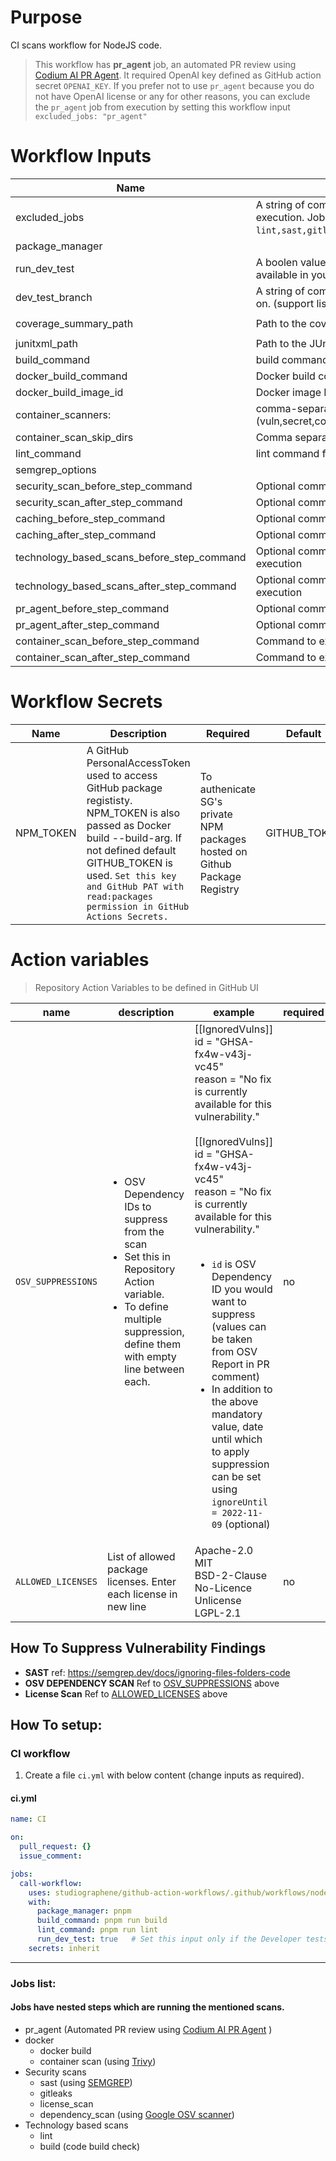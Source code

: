 # Purpose

CI scans workflow for NodeJS code.

> This workflow has **pr_agent** job, an automated PR review using [Codium AI PR Agent](https://www.codium.ai/products/git-plugin/). It required OpenAI key defined as GitHub action secret `OPENAI_KEY`. If you prefer not to use `pr_agent` because you do not have OpenAI license or any for other reasons, you can exclude the `pr_agent` job from execution by setting this workflow input `excluded_jobs: "pr_agent"`

# Workflow Inputs

| Name                                       | Description                                                                 | Required | Default         |
| ------------------------------------------ | --------------------------------------------------------------------------- | -------- | --------------- |
| excluded_jobs <a name="inputs_EXCLUDED_JOBS"></a> | A string of comma separated job IDs that you want to exclude from execution. Job IDs that can be used to exclude `lint,sast,gitleaks,license_scan,dependency_scan,build,docker,pr_agent`. | no       |                 |
| package_manager                            |
| run_dev_test | A boolen value to enable Developer tests (Unit/Integration/etc.,) are available in your repo code. | no | false |
| dev_test_branch | A string of comma separated branches that you want to run developer tests on. (support list of branches. Ex  `dev,qa` or `uat`) | no | `'qa'` |
| coverage_summary_path | Path to the coverage summary JSON file generated from developer's test | no | `./coverage/coverage-summary.json` |
| junitxml_path  | Path to the JUnit XML report file generated from developer's test | no | `./coverage/report.xml`  |                                                                             | no       | `npm`           |
| build_command                              | build command for the project                                               | no       | `npm run build` |
| docker_build_command                       | Docker build command                                                        | no       |                 |
| docker_build_image_id                      | Docker image ID as mentioned in docker_build_command                        | no       | `local:latest`  |
| container_scanners:                        | comma-separated list of what security issues to detect (vuln,secret,config) | no       | `vuln`          |
| container_scan_skip_dirs                   | Comma separated list of directories to skip scanning                        | no       |                 |
| lint_command                               | lint command for the project                                                | no       | `npm run lint`  |
| semgrep_options                            |                                                                             | no       |                 |
| security_scan_before_step_command          | Optional commands to pass before secuirty scan job                          | no       |                 |
| security_scan_after_step_command           | Optional commands to pass after secuirty scan job steps execution           | no       |                 |
| caching_before_step_command                | Optional commands to pass before caching job steps execution                | no       |                 |
| caching_after_step_command                 | Optional commands to pass after caching job steps execution                 | no       |                 |
| technology_based_scans_before_step_command | Optional commands to pass before techology based scans job steps execution  | no       |                 |
| technology_based_scans_after_step_command  | Optional commands to pass after techology based scans job steps execution   | no       |                 |
| pr_agent_before_step_command               | Optional commands to pass before Codium PR agent job steps execution        | no       |                 |
| pr_agent_after_step_command                | Optional commands to pass after Codium PR agent job steps execution         | no       |                 |
| container_scan_before_step_command         | Command to execute at the start of the container scan                       | no       |                 |
| container_scan_after_step_command          | Command to execute at the end of the container scan                         | no       |                 |

# Workflow Secrets

| Name                                       | Description                                                                 | Required | Default         |
| ------------------------------------------ | --------------------------------------------------------------------------- | -------- | --------------- |
| NPM_TOKEN                                  | A GitHub PersonalAccessToken used to access GitHub package regististy. NPM_TOKEN is also passed as Docker build --build-arg. If not defined default GITHUB_TOKEN is used. `Set this key and GitHub PAT with read:packages permission in GitHub Actions Secrets.`                                                                    | To authenicate SG's private NPM packages hosted on Github Package Registry     | GITHUB_TOKEN |

# Action variables

> Repository Action Variables to be defined in GitHub UI

| name                                                               | description                                                                                                                                                                                 | example                                                                                                                                                                                                                                                                                                                                                                                                                                                                                                                       | required |
| ------------------------------------------------------------------ | ------------------------------------------------------------------------------------------------------------------------------------------------------------------------------------------- | ----------------------------------------------------------------------------------------------------------------------------------------------------------------------------------------------------------------------------------------------------------------------------------------------------------------------------------------------------------------------------------------------------------------------------------------------------------------------------------------------------------------------------- | -------- |
| `OSV_SUPPRESSIONS` <a name="action_variable_OSV_SUPPRESSIONS"></a> | <ul><li>OSV Dependency IDs to suppress from the scan</li><li>Set this in Repository Action variable.</li><li>To define multiple suppression, define them with empty line between each.</ul> | [[IgnoredVulns]]<br>id = "GHSA-fx4w-v43j-vc45"<br>reason = "No fix is currently available for this vulnerability."<br><br>[[IgnoredVulns]]<br>id = "GHSA-fx4w-v43j-vc45"<br>reason = "No fix is currently available for this vulnerability."<br><br><ul><li>`id` is OSV Dependency ID you would want to suppress (values can be taken from OSV Report in PR comment)</li><li>In addition to the above mandatory value, date until which to apply suppression can be set using `ignoreUntil = 2022-11-09` (optional)</li></ul> | no       |
| `ALLOWED_LICENSES` <a name="action_variable_ALLOWED_LICENSES"></a> | List of allowed package licenses. Enter each license in new line                                                                                                                            | Apache-2.0<br>MIT<br>BSD-2-Clause<br>No-Licence<br>Unlicense<br>LGPL-2.1                                                                                                                                                                                                                                                                                                                                                                                                                                                      | no       |

## How To Suppress Vulnerability Findings

- **SAST**
  ref: https://semgrep.dev/docs/ignoring-files-folders-code
- **OSV DEPENDENCY SCAN**
  Ref to [OSV_SUPPRESSIONS](#action_variables_OSV_SUPPRESSIONS) above
- **License Scan**
  Ref to [ALLOWED_LICENSES](#action_variable_ALLOWED_LICENSES) above

## How To setup:

### CI workflow

1. Create a file `ci.yml` with below content (change inputs as required).

#### ci.yml

```yaml
name: CI

on:
  pull_request: {}
  issue_comment:

jobs:
  call-workflow:
    uses: studiographene/github-action-workflows/.github/workflows/nodejs-ci.yml@master # if you want alternatively pin to tag version version
    with:
      package_manager: pnpm
      build_command: pnpm run build
      lint_command: pnpm run lint
      run_dev_test: true   # Set this input only if the Developer tests (Unit/Integration/etc.,) are available in your repo code
    secrets: inherit
```

---

### Jobs list:

#### Jobs have nested steps which are running the mentioned scans.

- pr_agent (Automated PR review using [Codium AI PR Agent](https://www.codium.ai/products/git-plugin/) )
- docker
  - docker build
  - container scan (using [Trivy](https://github.com/aquasecurity/trivy))
- Security scans
  - sast (using [SEMGREP](https://semgrep.dev/))
  - gitleaks
  - license_scan
  - dependency_scan (using [Google OSV scanner](https://github.com/google/osv-scanner))
- Technology based scans
  - lint
  - build (code build check)
